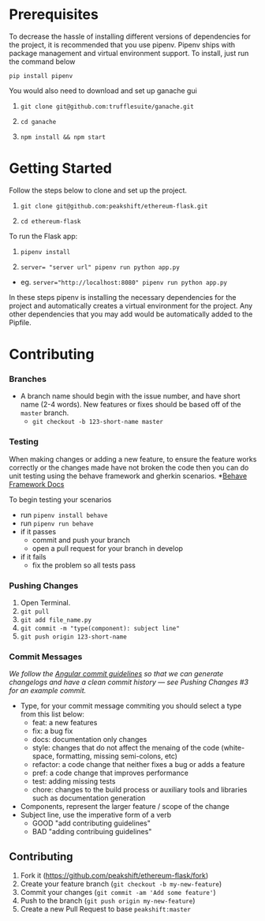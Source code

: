 # Prerequisites

To decrease the hassle of installing different versions of dependencies for the project, it is recommended that you use pipenv. Pipenv ships with package management and virtual environment support. To install, just run the command below

`pip install pipenv`

You would also need to download and set up ganache gui

1. `git clone git@github.com:trufflesuite/ganache.git`

2. `cd ganache`

3. `npm install && npm start`


# Getting Started

Follow the steps below to clone and set up the project.

1. `git clone git@github.com:peakshift/ethereum-flask.git`

2. `cd ethereum-flask`


To run the Flask app:
1. `pipenv install`

2. `server= "server url" pipenv run python app.py`
  - eg. `server="http://localhost:8080" pipenv run python app.py`

In these steps pipenv is installing the necessary dependencies for the project and automatically creates a virtual environment for the project. Any other dependencies that you may add would be automatically added to the Pipfile.

# Contributing

### Branches
- A branch name should begin with the issue number, and have short name (2-4 words). New features or fixes should be based off of the `master` branch.
  - `git checkout -b 123-short-name master`

### Testing
When making changes or adding a new feature, to ensure the feature works correctly or the changes made have not broken the code then you can do unit testing using the behave framework and gherkin scenarios.
*[Behave Framework Docs](https://behave.readthedocs.io/en/latest/) 

To begin testing your scenarios
- run `pipenv install behave`
- run `pipenv run behave`
- if it passes
  - commit and push your branch
  - open a pull request for your branch in develop
- if it fails
  - fix the problem so all tests pass

### Pushing Changes
1. Open Terminal.
2. `git pull`
3. `git add file_name.py`
4. `git commit -m "type(component): subject line"`
5. `git push origin 123-short-name `

### Commit Messages

*We follow the [Angular commit guidelines](https://github.com/angular/angular.js/blob/master/DEVELOPERS.md#-git-commit-guidelines) so that we can generate changelogs and have a clean commit history — see Pushing Changes #3 for an example commit.*

- Type, for your commit message commiting you should select a type from this list below:
  - feat: a new features
  - fix: a bug fix
  - docs: documentation only changes
  - style: changes that do not affect the menaing of the code (white-space, formatting, missing semi-colons, etc)
  - refactor: a code change that neither fixes a bug or adds a feature
  - pref: a code change that improves performance
  - test: adding missing tests
  - chore: changes to the build process or auxiliary tools and libraries such as documentation generation
- Components, represent the larger feature / scope of the change
- Subject line, use the imperative form of a verb
  - GOOD "add contributing guidelines"
  - BAD "adding contribuing guidelines"

## Contributing

1. Fork it (https://github.com/peakshift/ethereum-flask/fork)
2. Create your feature branch (`git checkout -b my-new-feature`)
3. Commit your changes (`git commit -am 'Add some feature'`)
4. Push to the branch (`git push origin my-new-feature`)
5. Create a new Pull Request to base `peakshift:master`